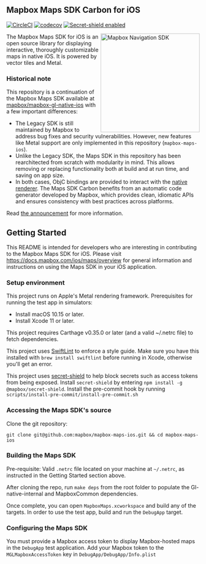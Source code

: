 ## Mapbox Maps SDK Carbon for iOS

[![CircleCI](https://circleci.com/gh/mapbox/mapbox-maps-ios.svg?style=svg&circle-token=e07a3b02884d42176d39cdc0d2af4bd59cd150d3)](https://circleci.com/gh/mapbox/mapbox-maps-ios) [![codecov](https://codecov.io/gh/mapbox/mapbox-maps-ios/branch/main/graph/badge.svg?token=7rlytil9XT)](https://codecov.io/gh/mapbox/mapbox-maps-ios) [![Secret-shield enabled](https://github.com/mapbox/secret-shield/blob/assets/secret-shield-enabled-badge.svg)](https://github.com/mapbox/secret-shield/blob/main/docs/enabledBadge.md)


<img alt="Mapbox Navigation SDK" src="./docs/map.png" width="258" align="right" />

The Mapbox Maps SDK for iOS is an open source library for displaying interactive, thoroughly customizable maps in native iOS. It is powered by vector tiles and Metal.

### Historical note

This repository is a continuation of the Mapbox Maps SDK available at [mapbox/mapbox-gl-native-ios](https://github.com/mapbox/mapbox-gl-native-ios) with a few important differences:

- The Legacy SDK is still maintained by Mapbox to address bug fixes and security vulnerabilities. However, new features like Metal support are only implemented in this repository (`mapbox-maps-ios`).
- Unlike the Legacy SDK, the Maps SDK in this repository has been rearchitected from scratch with modularity in mind. This allows removing or replacing functionality both at build and at run time, and saving on app size.
- In both cases, ObjC bindings are provided to interact with the [native renderer](https://github.com/mapbox/mapbox-gl-native). The Maps SDK Carbon benefits from an automatic code generator developed by Mapbox, which provides clean, idiomatic APIs and ensures consistency with best practices across platforms.

Read [the announcement](https://github.com/mapbox/mapbox-gl-native/issues/15971) for more information.

## Getting Started

This README is intended for developers who are interesting in contributing to the Mapbox Maps SDK for iOS. Please visit https://docs.mapbox.com/ios/maps/overview for general information and instructions on using the Maps SDK in your iOS application.

### Setup environment

This project runs on Apple's Metal rendering framework. Prerequisites for running the test app in simulators:
- Install macOS 10.15 or later.
- Install Xcode 11 or later.

This project requires Carthage v0.35.0 or later (and a valid ~/.netrc file) to fetch dependencies. 

This project uses [SwiftLint](https://github.com/realm/SwiftLint) to enforce a style guide. Make sure you have this installed with `brew install swiftlint` before running in Xcode, otherwise you'll get an error. 

This project uses [secret-shield](https://github.com/mapbox/secret-shield) to help block secrets such as access tokens from being exposed. Install `secret-shield` by entering `npm install -g @mapbox/secret-shield`. Install the pre-commit hook by running `scripts/install-pre-commit/install-pre-commit.sh`

### Accessing the Maps SDK's source

Clone the git repository:

```
git clone git@github.com:mapbox/mapbox-maps-ios.git && cd mapbox-maps-ios
```

### Building the Maps SDK

Pre-requisite: Valid `.netrc` file located on your machine at `~/.netrc`, as instructed in the Getting Started section above. 

After cloning the repo, run `make deps` from the root folder to populate the Gl-native-internal and MapboxCommon dependencies.

Once complete, you can open `MapboxMaps.xcworkspace` and build any of the targets.
In order to use the test app, build and run the `DebugApp` target.

### Configuring the Maps SDK

You must provide a Mapbox access token to display Mapbox-hosted maps in the `DebugApp` test application. Add your Mapbox token to the `MGLMapboxAccessToken` key in `DebugApp/DebugApp/Info.plist`
